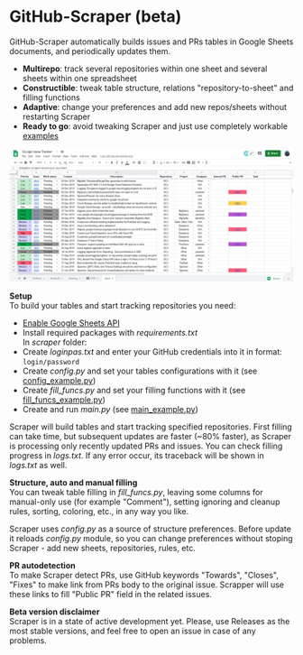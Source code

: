# GitHub-Scraper (beta)

GitHub-Scraper automatically builds issues and PRs tables in Google Sheets documents, and periodically updates them.
* **Multirepo**: track several repositories within one sheet and several sheets within one spreadsheet
* **Constructible**: tweak table structure, relations "repository-to-sheet" and filling functions
* **Adaptive**: change your preferences and add new repos/sheets without restarting Scraper
* **Ready to go**: avoid tweaking Scraper and just use completely workable [examples](https://github.com/IlyaFaer/GitHub-Scraper/tree/master/scraper/examples)

![image](https://github.com/IlyaFaer/GitHub-Scraper/blob/master/GitHubScraperPreview.png?raw=true)

**Setup**  
To build your tables and start tracking repositories you need:
* [Enable Google Sheets API](https://developers.google.com/sheets/api/quickstart/python#step_1_turn_on_the)  
* Install required packages with *requirements.txt*    
In *scraper* folder:
* Create *loginpas.txt* and enter your GitHub credentials into it in format: `login/password`
* Create *config.py* and set your tables configurations with it (see [config_example.py](https://github.com/IlyaFaer/GitHub-Scraper/blob/master/scraper/examples/config_example.py))
* Create *fill_funcs.py* and set your filling functions with it (see [fill_funcs_example.py](https://github.com/IlyaFaer/GitHub-Scraper/blob/master/scraper/examples/fill_funcs_example.py))
* Create and run *main.py* (see [main_example.py](https://github.com/IlyaFaer/GitHub-Scraper/blob/master/scraper/examples/main_example.py))

Scraper will build tables and start tracking specified repositories. First filling can take time, but subsequent updates are faster (~80% faster), as Scraper is processing only recently updated PRs and issues. You can check filling progress in *logs.txt*. If any error occur, its traceback will be shown in *logs.txt* as well.

**Structure, auto and manual filling**  
You can tweak table filling in *fill_funcs.py*, leaving some columns for manual-only use (for example "Comment"), setting ignoring and  cleanup rules, sorting, coloring, etc., in any way you like.  

Scraper uses *config.py* as a source of structure preferences. Before update it reloads *config.py* module, so you can change preferences without stoping Scraper - add new sheets, repositories, rules, etc.  

**PR autodetection**  
To make Scraper detect PRs, use GitHub keywords "Towards", "Closes", "Fixes" to make link from PRs body to the original issue. Scrapper will use these links to fill "Public PR" field in the related issues.  

**Beta version disclaimer**  
Scraper is in a state of active development yet. Please, use Releases as the most stable versions, and feel free to open an issue in case of any problems.
